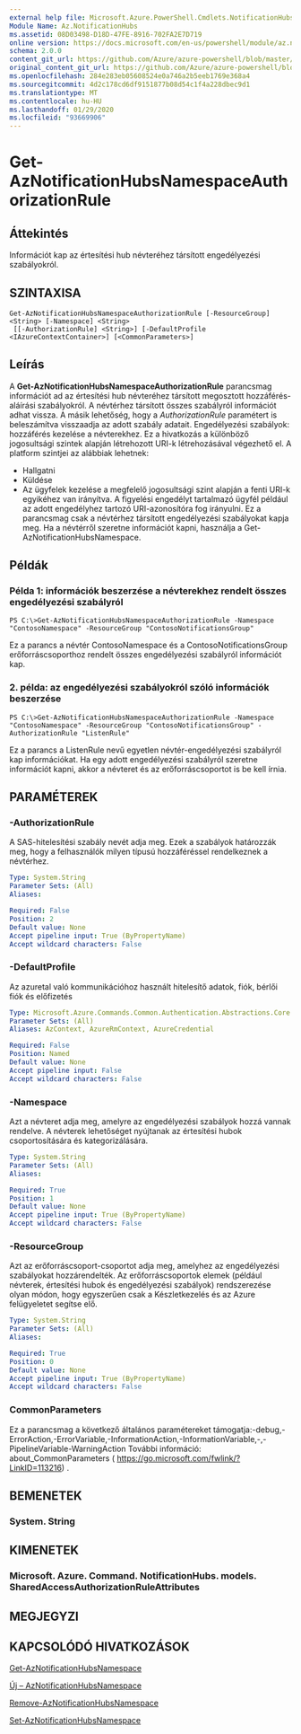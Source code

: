 ```yaml
---
external help file: Microsoft.Azure.PowerShell.Cmdlets.NotificationHubs.dll-Help.xml
Module Name: Az.NotificationHubs
ms.assetid: 08D03498-D18D-47FE-8916-702FA2E7D719
online version: https://docs.microsoft.com/en-us/powershell/module/az.notificationhubs/get-aznotificationhubsnamespaceauthorizationrule
schema: 2.0.0
content_git_url: https://github.com/Azure/azure-powershell/blob/master/src/NotificationHubs/NotificationHubs/help/Get-AzNotificationHubsNamespaceAuthorizationRule.md
original_content_git_url: https://github.com/Azure/azure-powershell/blob/master/src/NotificationHubs/NotificationHubs/help/Get-AzNotificationHubsNamespaceAuthorizationRule.md
ms.openlocfilehash: 284e283eb05608524e0a746a2b5eeb1769e368a4
ms.sourcegitcommit: 4d2c178cd6df9151877b08d54c1f4a228dbec9d1
ms.translationtype: MT
ms.contentlocale: hu-HU
ms.lasthandoff: 01/29/2020
ms.locfileid: "93669906"
---
```

# Get-AzNotificationHubsNamespaceAuthorizationRule

## Áttekintés
Információt kap az értesítési hub névteréhez társított engedélyezési szabályokról.

## SZINTAXISA

```
Get-AzNotificationHubsNamespaceAuthorizationRule [-ResourceGroup] <String> [-Namespace] <String>
 [[-AuthorizationRule] <String>] [-DefaultProfile <IAzureContextContainer>] [<CommonParameters>]
```

## Leírás
A **Get-AzNotificationHubsNamespaceAuthorizationRule** parancsmag információt ad az értesítési hub névteréhez társított megosztott hozzáférés-aláírási szabályokról.
A névtérhez társított összes szabályról információt adhat vissza.
A másik lehetőség, hogy a *AuthorizationRule* paramétert is beleszámítva visszaadja az adott szabály adatait.
Engedélyezési szabályok: hozzáférés kezelése a névterekhez.
Ez a hivatkozás a különböző jogosultsági szintek alapján létrehozott URI-k létrehozásával végezhető el.
A platform szintjei az alábbiak lehetnek: 
- Hallgatni
- Küldése
- Az ügyfelek kezelése a megfelelő jogosultsági szint alapján a fenti URI-k egyikéhez van irányítva.
A figyelési engedélyt tartalmazó ügyfél például az adott engedélyhez tartozó URI-azonosítóra fog irányulni.
Ez a parancsmag csak a névtérhez társított engedélyezési szabályokat kapja meg.
Ha a névtérről szeretne információt kapni, használja a Get-AzNotificationHubsNamespace.

## Példák

### Példa 1: információk beszerzése a névterekhez rendelt összes engedélyezési szabályról
```
PS C:\>Get-AzNotificationHubsNamespaceAuthorizationRule -Namespace "ContosoNamespace" -ResourceGroup "ContosoNotificationsGroup"
```

Ez a parancs a névtér ContosoNamespace és a ContosoNotificationsGroup erőforráscsoporthoz rendelt összes engedélyezési szabályról információt kap.

### 2. példa: az engedélyezési szabályokról szóló információk beszerzése
```
PS C:\>Get-AzNotificationHubsNamespaceAuthorizationRule -Namespace "ContosoNamespace" -ResourceGroup "ContosoNotificationsGroup" -AuthorizationRule "ListenRule"
```

Ez a parancs a ListenRule nevű egyetlen névtér-engedélyezési szabályról kap információkat.
Ha egy adott engedélyezési szabályról szeretne információt kapni, akkor a névteret és az erőforráscsoportot is be kell írnia.

## PARAMÉTEREK

### -AuthorizationRule
A SAS-hitelesítési szabály nevét adja meg.
Ezek a szabályok határozzák meg, hogy a felhasználók milyen típusú hozzáféréssel rendelkeznek a névtérhez.

```yaml
Type: System.String
Parameter Sets: (All)
Aliases:

Required: False
Position: 2
Default value: None
Accept pipeline input: True (ByPropertyName)
Accept wildcard characters: False
```

### -DefaultProfile
Az azuretal való kommunikációhoz használt hitelesítő adatok, fiók, bérlői fiók és előfizetés

```yaml
Type: Microsoft.Azure.Commands.Common.Authentication.Abstractions.Core.IAzureContextContainer
Parameter Sets: (All)
Aliases: AzContext, AzureRmContext, AzureCredential

Required: False
Position: Named
Default value: None
Accept pipeline input: False
Accept wildcard characters: False
```

### -Namespace
Azt a névteret adja meg, amelyre az engedélyezési szabályok hozzá vannak rendelve.
A névterek lehetőséget nyújtanak az értesítési hubok csoportosítására és kategorizálására.

```yaml
Type: System.String
Parameter Sets: (All)
Aliases:

Required: True
Position: 1
Default value: None
Accept pipeline input: True (ByPropertyName)
Accept wildcard characters: False
```

### -ResourceGroup
Azt az erőforráscsoport-csoportot adja meg, amelyhez az engedélyezési szabályokat hozzárendelték.
Az erőforráscsoportok elemek (például névterek, értesítési hubok és engedélyezési szabályok) rendszerezése olyan módon, hogy egyszerűen csak a Készletkezelés és az Azure felügyeletet segítse elő.

```yaml
Type: System.String
Parameter Sets: (All)
Aliases:

Required: True
Position: 0
Default value: None
Accept pipeline input: True (ByPropertyName)
Accept wildcard characters: False
```

### CommonParameters
Ez a parancsmag a következő általános paramétereket támogatja:-debug,-ErrorAction,-ErrorVariable,-InformationAction,-InformationVariable,-,-PipelineVariable-WarningAction További információ: about_CommonParameters ( https://go.microsoft.com/fwlink/?LinkID=113216) .

## BEMENETEK

### System. String

## KIMENETEK

### Microsoft. Azure. Command. NotificationHubs. models. SharedAccessAuthorizationRuleAttributes

## MEGJEGYZI

## KAPCSOLÓDÓ HIVATKOZÁSOK

[Get-AzNotificationHubsNamespace](./Get-AzNotificationHubsNamespace.md)

[Új – AzNotificationHubsNamespace](./New-AzNotificationHubsNamespace.md)

[Remove-AzNotificationHubsNamespace](./Remove-AzNotificationHubsNamespace.md)

[Set-AzNotificationHubsNamespace](./Set-AzNotificationHubsNamespace.md)


